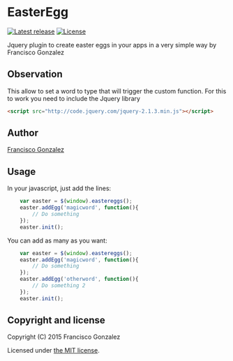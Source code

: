 EasterEgg
==========

[![Latest release](https://img.shields.io/badge/release-v1.0.0-blue.svg)](https://github.com/gonpre/EasterEgg/releases/latest)
[![License](https://img.shields.io/badge/license-MIT-brightgreen.svg?style=flat)](LICENSE)

Jquery plugin to create easter eggs in your apps in a very simple way by Francisco Gonzalez

## Observation

This allow to set a word to type that will trigger the custom function.
For this to work you need to include the Jquery library
```html
<script src="http://code.jquery.com/jquery-2.1.3.min.js"></script>
```
## Author

[Francisco Gonzalez](https://github.com/gonpre)

## Usage

In your javascript, just add the lines:
```js
    var easter = $(window).eastereggs();
    easter.addEgg('magicword', function(){
        // Do something
    });
    easter.init();
```
You can add as many as you want:
```js
    var easter = $(window).eastereggs();
    easter.addEgg('magicword', function(){
        // Do something
    });
    easter.addEgg('otherword', function(){
        // Do something 2
    });
    easter.init();
```
## Copyright and license

Copyright (C) 2015 Francisco Gonzalez

Licensed under [the MIT license](LICENSE).